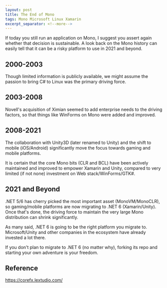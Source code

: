 ```yaml
---
layout: post
title: The End of Mono
tags: Mono Microsoft Linux Xamarin
excerpt_separator: <!--more-->
---
```


If today you still run an application on Mono, I suggest you assert again whether that decision is sustainable. A look back on the Mono history can easily tell that it can be a risky platform to use in 2021 and beyond.
<!--more-->

## 2000-2003
Though limited information is publicly available, we might assume the passion to bring C# to Linux was the primary driving force.

## 2003-2008
Novell's acquisition of Ximian seemed to add enterprise needs to the driving factors, so that things like WinForms on Mono were added and improved.

## 2008-2021
The collaboration with Unity3D (later renamed to Unity) and the shift to mobile (iOS/Android) significantly move the focus towards gaming and mobile platforms. 

It is certain that the core Mono bits (CLR and BCL) have been actively maintained and improved to empower Xamarin and Unity, compared to very limited (if not none) investment on Web stack/WinForms/GTK#.

## 2021 and Beyond
.NET 5/6 has cherry picked the most important asset (MonoVM/MonoCLR), so gaming/mobile platforms are now migrating to .NET 6 (Xamarin/Unity). Once that's done, the driving force to maintain the very large Mono distribution can shrink significantly.

As many said, .NET 6 is going to be the right platform you migrate to. Microsoft/Unity and other companies in the ecosystem have already invested a lot there.

If you don't plan to migrate to .NET 6 (no matter why), forking its repo and starting your own adventure is your freedom.

## Reference

https://corefx.lextudio.com/
